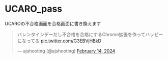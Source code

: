 # UCARO_pass  
UCAROの不合格画面を合格画面に書き換えます


<blockquote class="twitter-tweet"><p lang="ja" dir="ltr">バレンタインデーだし不合格を合格にするChrome拡張を作ってハッピーになってる <a href="https://t.co/G3EBVjHBkD">pic.twitter.com/G3EBVjHBkD</a></p>&mdash; ajshooting (@ajshooting) <a href="https://twitter.com/ajshooting/status/1757744274333118560?ref_src=twsrc%5Etfw">February 14, 2024</a></blockquote> <script async src="https://platform.twitter.com/widgets.js" charset="utf-8"></script>

